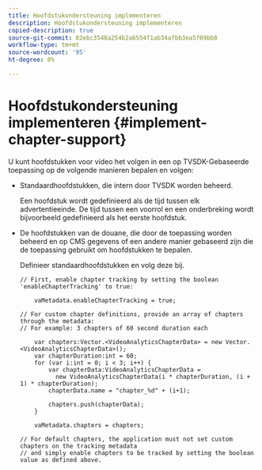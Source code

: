 ```yaml
---
title: Hoofdstukondersteuning implementeren
description: Hoofdstukondersteuning implementeren
copied-description: true
source-git-commit: 02ebc3548a254b2a6554f1ab34afbb3ea5f09bb8
workflow-type: tm+mt
source-wordcount: '95'
ht-degree: 0%

---
```


# Hoofdstukondersteuning implementeren {#implement-chapter-support}

U kunt hoofdstukken voor video het volgen in een op TVSDK-Gebaseerde toepassing op de volgende manieren bepalen en volgen:

* Standaardhoofdstukken, die intern door TVSDK worden beheerd.

  Een hoofdstuk wordt gedefinieerd als de tijd tussen elk advertentieeinde. De tijd tussen een voorrol en een onderbreking wordt bijvoorbeeld gedefinieerd als het eerste hoofdstuk.
* De hoofdstukken van de douane, die door de toepassing worden beheerd en op CMS gegevens of een andere manier gebaseerd zijn die de toepassing gebruikt om hoofdstukken te bepalen.

  Definieer standaardhoofdstukken en volg deze bij.

  ```
  // First, enable chapter tracking by setting the boolean 'enableChapterTracking' to true: 
  
      vaMetadata.enableChapterTracking = true; 
  
  // For custom chapter definitions, provide an array of chapters through the metadata:  
  // For example: 3 chapters of 60 second duration each 
  
      var chapters:Vector.<VideoAnalyticsChapterData> = new Vector.<VideoAnalyticsChapterData>(); 
      var chapterDuration:int = 60; 
      for (var i:int = 0; i < 3; i++) { 
          var chapterData:VideoAnalyticsChapterData =  
            new VideoAnalyticsChapterData(i * chapterDuration, (i + 1) * chapterDuration); 
          chapterData.name = "chapter_%d" + (i+1); 
  
          chapters.push(chapterData); 
      } 
  
      vaMetadata.chapters = chapters; 
  
  // For default chapters, the application must not set custom chapters on the tracking metadata  
  // and simply enable chapters to be tracked by setting the boolean value as defined above. 
  ```
